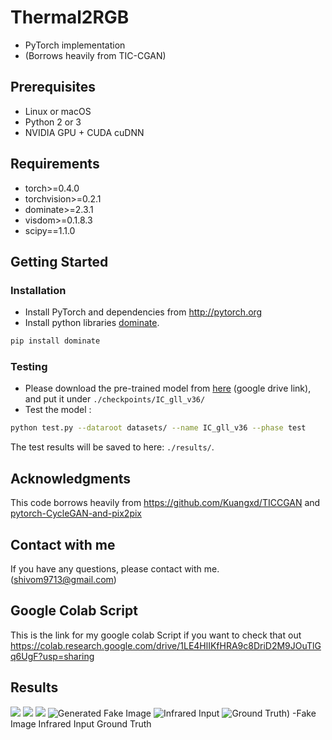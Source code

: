 # Thermal2RGB 
- PyTorch implementation
- (Borrows heavily from TIC-CGAN)

## Prerequisites
- Linux or macOS
- Python 2 or 3
- NVIDIA GPU + CUDA cuDNN
## Requirements
- torch>=0.4.0
- torchvision>=0.2.1
- dominate>=2.3.1
- visdom>=0.1.8.3
- scipy==1.1.0

## Getting Started
### Installation
- Install PyTorch and dependencies from http://pytorch.org
- Install python libraries [dominate](https://github.com/Knio/dominate).
```bash
pip install dominate
```

### Testing
- Please download the pre-trained model from [here](https://drive.google.com/open?id=1N_vjU2db2HWWsKiQXqWTujR5_XtOEUjQ) (google drive link), and put it under `./checkpoints/IC_gll_v36/`
- Test the model :
```bash
python test.py --dataroot datasets/ --name IC_gll_v36 --phase test
```
The test results will be saved to here: `./results/`.

## Acknowledgments
This code borrows heavily from https://github.com/Kuangxd/TICCGAN and [pytorch-CycleGAN-and-pix2pix](https://github.com/junyanz/pytorch-CycleGAN-and-pix2pix)

## Contact with me
If you have any questions, please contact 
with me. (shivom9713@gmail.com)

## Google Colab Script
This is the link for my google colab Script if you want to check that out
https://colab.research.google.com/drive/1LE4HlIKfHRA9c8DriD2M9JOuTlGq6UgF?usp=sharing

## Results
![](https://user-images.githubusercontent.com/56249279/108854293-b64bb780-760d-11eb-9864-7d7195b8a652.png)
![](https://user-images.githubusercontent.com/56249279/108854303-b8ae1180-760d-11eb-9f67-ca0c1b6ae7e4.png)
![](https://user-images.githubusercontent.com/56249279/108854307-b946a800-760d-11eb-9dc1-3ddce6ff7e23.png)
![Generated Fake Image](https://user-images.githubusercontent.com/56249279/108854310-b9df3e80-760d-11eb-9dd5-a9bea140a60b.png)
![Infrared Input](https://user-images.githubusercontent.com/56249279/108854316-bb106b80-760d-11eb-8bae-41e114b5fa59.png)
![Ground Truth](https://user-images.githubusercontent.com/56249279/108854321-bba90200-760d-11eb-8570-57f5612e0d7b.png))
-Fake Image  Infrared Input  Ground Truth
